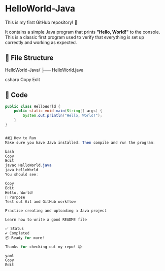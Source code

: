 # HelloWorld-Java

This is my first GitHub repository! 🎉

It contains a simple Java program that prints **"Hello, World!"** to the console. This is a classic first program used to verify that everything is set up correctly and working as expected.

## 📁 File Structure

HelloWorld-Java/
├── HelloWorld.java

csharp
Copy
Edit

## 🧾 Code

```java
public class HelloWorld {
    public static void main(String[] args) {
        System.out.println("Hello, World!");
    }
}


##🚀 How to Run
Make sure you have Java installed. Then compile and run the program:

bash
Copy
Edit
javac HelloWorld.java
java HelloWorld
You should see:

Copy
Edit
Hello, World!
📌 Purpose
Test out Git and GitHub workflow

Practice creating and uploading a Java project

Learn how to write a good README file

✅ Status
✔️ Completed
📦 Ready for more!

Thanks for checking out my repo! 😊

yaml
Copy
Edit
